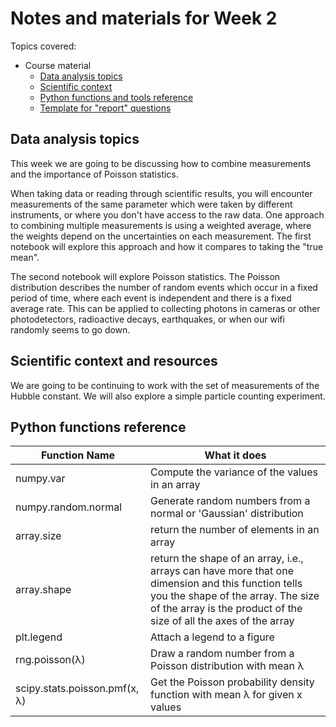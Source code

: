 # Notes and materials for Week 2

Topics covered:

* Course material
  * [Data analysis topics](#Data%20analysis,%20topics)
  * [Scientific context](#Scientific%20context%20and%20resources)
  * [Python functions and tools reference](#Python%20functions%20reference)
  * [Template for "report" questions](https://docs.google.com/document/d/1uNPXYCd6IF-jAnPyq7k9pFP2x7VIohZZstGqm6t0WC8/edit?usp=sharing)


## Data analysis topics

This week we are going to be discussing how to combine measurements and the importance of Poisson statistics.

When taking data or reading through scientific results, you will encounter measurements of the same parameter which were taken by different instruments, or where you don't have access to the raw data. One approach to combining multiple measurements is using a weighted average, where the weights depend on the uncertainties on each measurement. The first notebook will explore this approach and how it compares to taking the "true mean".

The second notebook will explore Poisson statistics. The Poisson distribution describes the number of random events which occur in a fixed period of time, where each event is independent and there is a fixed average rate. This can be applied to collecting photons in cameras or other photodetectors, radioactive decays, earthquakes, or when our wifi randomly seems to go down.

## Scientific context and resources

We are going to be continuing to work with the set of measurements of the Hubble constant. We will also explore a simple particle counting experiment.

## Python functions reference

| Function Name            | What it does |
| - | - |
| numpy.var                | Compute the variance of the values in an array |
| numpy.random.normal      | Generate random numbers from a normal or 'Gaussian' distribution |
| array.size               | return the number of elements in an array |
| array.shape              | return the shape of an array, i.e., arrays can have more that one dimension and this function tells you  the shape of the array.  The size of the array is the product of the size of all the axes of the array |
| plt.legend               | Attach a legend to a figure |
| rng.poisson(λ)           | Draw a random number from a Poisson distribution with mean λ|
| scipy.stats.poisson.pmf(x, λ)           | Get the Poisson probability density function with mean λ for given x values  |

<!--  LocalWords:  numpy.var plt.imshow plt.colorbar plt.legend
 -->